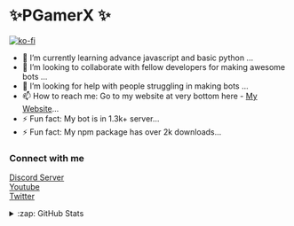


<h1>✨PGamerX ✨ </h1>

[![ko-fi](https://ko-fi.com/img/githubbutton_sm.svg)](https://ko-fi.com/U7U438GWF)

- 🌱 I’m currently learning advance javascript and basic python ...
- 👯 I’m looking to collaborate with fellow developers for making awesome bots ...
- 🤔 I’m looking for help with people struggling in making bots ...
- 📫 How to reach me: Go to my website at very bottom here - [My Website](https://pgamerx.com)...
- ⚡ Fun fact: My bot is in 1.3k+ server...
- ⚡ Fun fact: My npm package has over 2k downloads...

### Connect with me 
[Discord Server](https://discord.com/invite/vkBnQwhpHM)         
[Youtube](https://youtube.com/pgamerx)         
[Twitter](https://twitter.com/ytpgamerx)            

<details>
  <summary>:zap: GitHub Stats</summary>

  <img align="left" alt="PGamerX's GitHub Stats" src="https://github-readme-stats.codestackr.vercel.app/api?username=pgamerxdev&show_icons=true&hide_border=true&theme=radical" />

</details>
